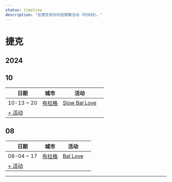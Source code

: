 ```yaml
---
status: timeline
description: "在捷克举办的摇摆舞活动（时间线）。"
---
```


# 捷克

## 2024

## 10

| 日期 | 城市 | 活动 | |
| --- | --- | --- | --- |
| 10-13 ~ 20 | [布拉格](by_city.md#prague) | [Slow Bal Love](slow-bal-love-2024.md) |  |
| [+ 活动](https://github.com/swingdance/events/issues/new?assignees=&labels=add+event&projects=&template=02-add_entity.yml&title=%5B2024%2Fcs_CZ%5D%20%3CName%3E&region=cs_CZ&province=&city=&org_id=&date_starts=2024-10-&date_ends=2024-10-)

## 08

| 日期 | 城市 | 活动 | |
| --- | --- | --- | --- |
| 08-04 ~ 17 | [布拉格](by_city.md#prague) | [Bal Love](bal-love-2024.md) |  |
| [+ 活动](https://github.com/swingdance/events/issues/new?assignees=&labels=add+event&projects=&template=02-add_entity.yml&title=%5B2024%2Fcs_CZ%5D%20%3CName%3E&region=cs_CZ&province=&city=&org_id=&date_starts=2024-08-&date_ends=2024-08-)

---

